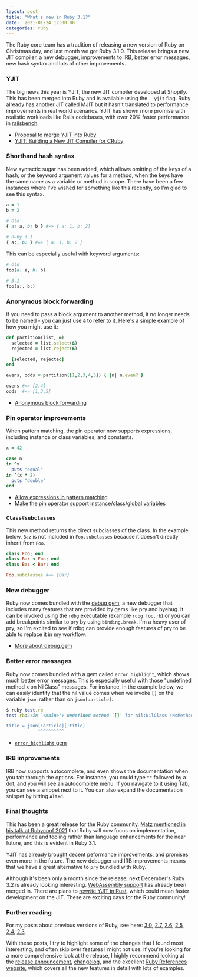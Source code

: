 ```yaml
---
layout: post
title: "What's new in Ruby 3.1?"
date:  2021-01-24 12:00:00
categories: ruby
---
```


The Ruby core team has a tradition
of releasing a new version of Ruby on Christmas day,
and last month we got Ruby 3.1.0.
This release brings a new JIT compiler,
a new debugger,
improvements to IRB,
better error messages,
new hash syntax
and lots of other improvements.

### YJIT

The big news this year is YJIT,
the new JIT compiler developed at Shopify.
This has been merged into Ruby and is available using the `--yjit` flag.
Ruby already has another JIT called MJIT
but it hasn't translated to performance improvements in real world scenarios.
YJIT has shown more promise with realistic workloads like Rails codebases,
with over 20% faster performance in
[railsbench](https://github.com/k0kubun/railsbench).

- [Proposal to merge YJIT into Ruby](https://bugs.ruby-lang.org/issues/18229)
- [YJIT: Building a New JIT Compiler for CRuby](https://shopify.engineering/yjit-just-in-time-compiler-cruby)

### Shorthand hash syntax

New syntactic sugar has been added,
which allows omitting of the keys of a hash,
or the keyword argument values for a method,
when the keys have the same name as a variable or method in scope.
There have been a few instances
where I've wished for something like this recently,
so I'm glad to see this syntax.

```ruby
a = 1
b = 2

# Old
{ a: a, b: b } #=> { a: 1, b: 2}

# Ruby 3.1
{ a:, b: } #=> { a: 1, b: 2 }
```

This can be especially useful with keyword arguments:

```ruby
# Old
foo(a: a, b: b)

# 3.1
foo(a:, b:)
```

### Anonymous block forwarding

If you need to pass a block argument to another method,
it no longer needs to be named -
you can just use `&` to refer to it.
Here's a simple example of how you might use it:

```ruby
def partition(list, &)
  selected = list.select(&)
  rejected = list.reject(&)

  [selected, rejected]
end

evens, odds = partition([1,2,3,4,5]) { |n| n.even? }

evens #=> [2,4]
odds  #=> [1,3,5]
```

- [Anonymous block forwarding](https://bugs.ruby-lang.org/issues/11256)

### Pin operator improvements

When pattern matching,
the pin operator now supports expressions,
including instance or class variables,
and constants.

```ruby
x = 42

case n
in ^x
  puts "equal"
in ^(x * 2)
  puts "double"
end
```

- [Allow expressions in pattern matching](https://bugs.ruby-lang.org/issues/17411)
- [Make the pin operator support instance/class/global variables](https://bugs.ruby-lang.org/issues/17724)

### `Class#subclasses`

This new method returns the direct subclasses of the class.
In the example below,
`Baz` is not included in `Foo.subclasses`
because it doesn't directly inherit from `Foo`.

```ruby
class Foo; end
class Bar < Foo; end
class Baz < Bar; end

Foo.subclasses #=> [Bar]
```

### New debugger

Ruby now comes bundled with the [debug gem](https://github.com/ruby/debug),
a new debugger that includes many features
that are provided by gems like
pry and byebug.
It can be invoked using the `rdbg` executable
(example `rdbg foo.rb`)
or you can add breakpoints similar to pry
by using `binding.break`.
I'm a heavy user of pry,
so I'm excited to see
if rdbg can provide enough features of pry
to be able to replace it in my workflow.

- [More about debug.gem](https://github.com/ruby/debug)

### Better error messages

Ruby now comes bundled with a gem called `error_highlight`,
which shows much better error messages.
This is especially useful with those
"undefined method x on NilClass" messages.
For instance,
in the example below,
we can easily identify that the nil value
comes when we invoke `[]` on the variable `json`
rather than on `json[:article]`.

```ruby
$ ruby test.rb
test.rb:2:in `<main>': undefined method `[]' for nil:NilClass (NoMethodError)

title = json[:article][:title]
            ^^^^^^^^^^
```

- [`error_highlight` gem](https://github.com/ruby/error_highlight)

### IRB improvements

IRB now supports autocomplete,
and even shows the documentation
when you tab through the options.
For instance,
you could type `""` followed by a dot,
and you will see an autocomplete menu.
If you navigate to it using Tab,
you can see a snippet next to it.
You can also expand the documentation snippet
by hitting `Alt+d`.

### Final thoughts

This has been a great release for the Ruby community.
[Matz mentioned in his talk at Rubyconf 2021](https://youtu.be/2r8wcrwPH8E?t=2277)
that Ruby will now focus on implementation, performance and tooling
rather than language enhancements for the near future,
and this is evident in Ruby 3.1.

YJIT has already brought decent peformance improvements,
and promises even more in the future.
The new debugger and IRB improvements means
that we have a great alternative to `pry` bundled with Ruby.

Although it's been only a month since the release,
next December's Ruby 3.2 is already looking interesting.
[WebAssembly support](https://bugs.ruby-lang.org/issues/18462)
has already been merged in.
There are plans to
[rewrite YJIT in Rust](https://bugs.ruby-lang.org/issues/18481),
which could mean faster development on the JIT.
These are exciting days for the Ruby community!

### Further reading

For my posts about previous versions of Ruby, see here:
[3.0](/posts/ruby-3-0/),
[2.7](/posts/ruby-2-7/),
[2.6](/posts/ruby-2-6/),
[2.5](/posts/ruby-2-5-features/),
[2.4](/posts/ruby-2-4-features/),
[2.3](/posts/ruby-2-3-features/).

With these posts,
I try to highlight some of the changes
that I found most interesting,
and often skip over features I might not use.
If you're looking for a more comprehensive look at the release,
I highly recommend looking at the
[release announcement](https://www.ruby-lang.org/en/news/2021/12/25/ruby-3-1-0-released/),
[changelog](https://github.com/ruby/ruby/blob/master/doc/NEWS-3.1.0.md),
and the excellent [Ruby References website](https://rubyreferences.github.io/rubychanges/3.1.html),
which covers all the new features in detail
with lots of examples.
